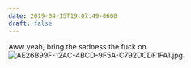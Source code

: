 ```yaml
---
date: 2019-04-15T19:07:49-0600
draft: false
---
```


Aww yeah, bring the sadness the fuck on. ![AE26B99F-12AC-4BCD-9F5A-C792DCDF1FA1.jpg](http://ianwhitney.micro.blog/uploads/2019/9cb7384277.jpg)

